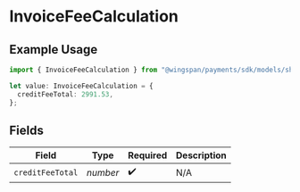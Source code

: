 # InvoiceFeeCalculation

## Example Usage

```typescript
import { InvoiceFeeCalculation } from "@wingspan/payments/sdk/models/shared";

let value: InvoiceFeeCalculation = {
  creditFeeTotal: 2991.53,
};
```

## Fields

| Field              | Type               | Required           | Description        |
| ------------------ | ------------------ | ------------------ | ------------------ |
| `creditFeeTotal`   | *number*           | :heavy_check_mark: | N/A                |